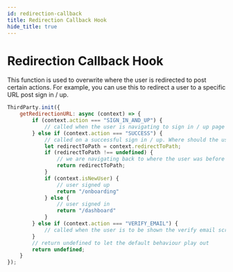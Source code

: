```yaml
---
id: redirection-callback
title: Redirection Callback Hook
hide_title: true
---
```


# Redirection Callback Hook

This function is used to overwrite where the user is redirected to post certain actions. For example, you can use this to redirect a user to a specific URL post sign in / up.

<!--DOCUSAURUS_CODE_TABS-->
<!--ReactJS-->
```js
ThirdParty.init({
    getRedirectionURL: async (context) => {
        if (context.action === "SIGN_IN_AND_UP") {
            // called when the user is navigating to sign in / up page
        } else if (context.action === "SUCCESS") {
            // called on a successful sign in / up. Where should the user go next?
            let redirectToPath = context.redirectToPath;
            if (redirectToPath !== undefined) {
                // we are navigating back to where the user was before they authenticated
                return redirectToPath;
            }
            if (context.isNewUser) {
                // user signed up
                return "/onboarding"
            } else {
                // user signed in
                return "/dashboard"
            }
        } else if (context.action === "VERIFY_EMAIL") {
            // called when the user is to be shown the verify email screen
        }
        // return undefined to let the default behaviour play out
        return undefined;
    }
});
```
<!--END_DOCUSAURUS_CODE_TABS-->
